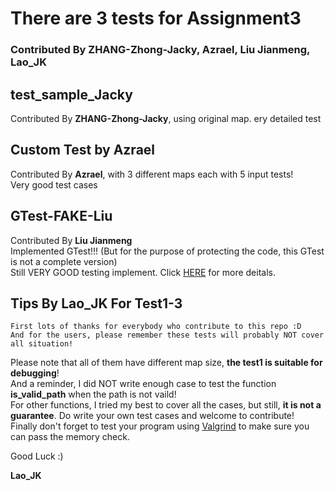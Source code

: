 # There are 3 tests for Assignment3
### Contributed By ZHANG-Zhong-Jacky, Azrael, Liu Jianmeng, Lao_JK

## test_sample_Jacky
Contributed By **ZHANG-Zhong-Jacky**, using original map.
ery detailed test

## Custom Test by Azrael
Contributed By **Azrael**, with 3 different maps each with 5 input tests!  
Very good test cases

## GTest-FAKE-Liu
Contributed By **Liu Jianmeng**  
Implemented GTest!!! (But for the purpose of protecting the code, this GTest is not a complete version)  
Still VERY GOOD testing implement. Click [HERE](GTest-FAKE-Liu/README.md) for more deitals.

## Tips By Lao_JK For Test1-3
    First lots of thanks for everybody who contribute to this repo :D  
    And for the users, please remember these tests will probably NOT cover all situation!

Please note that all of them have different map size, **the test1 is suitable for debugging**!  
And a reminder, I did NOT write enough case to test the function __is_valid_path__ when the path is not vaild!  
For other functions, I tried my best to cover all the cases, but still, **it is not a guarantee**. Do write your own test cases and welcome to contribute!  
Finally don't forget to test your program using [Valgrind](https://valgrind.org/) to make sure you can pass the memory check.

Good Luck :)  

**Lao_JK**  